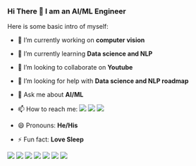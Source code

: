 ### Hi There 👋 I am an AI/ML Engineer

Here is some basic intro of myself:

- 🔭 I’m currently working on **computer vision**
- 🌱 I’m currently learning **Data science and NLP**
- 👯 I’m looking to collaborate on **Youtube**
- 🤔 I’m looking for help with **Data science and NLP roadmap**
- 💬 Ask me about **AI/ML**
- 📫 How to reach me:
     [<img src="https://img.shields.io/badge/LinkedIn-0077B5?style=for-the-badge&logo=linkedin&logoColor=white">](https://www.linkedin.com/in/i-am-adeel-waheed/) 
     [<img src="https://img.shields.io/badge/Facebook-1877F2?style=for-the-badge&logo=facebook&logoColor=white">](https://www.facebook.com/itsadeelwaheed/)
     [<img src="https://img.shields.io/badge/YouTube-FF0000?style=for-the-badge&logo=youtube&logoColor=white">](https://www.youtube.com/channel/UClalYDig8dXfvzeF_CngEnQ) 
     
- 😄 Pronouns: **He/His**
- ⚡ Fun fact: **Love Sleep**

<img src="https://img.shields.io/badge/PyTorch-EE4C2C?style=for-the-badge&logo=pytorch&logoColor=white">   <img src="https://img.shields.io/badge/TensorFlow-FF6F00?style=for-the-badge&logo=tensorflow&logoColor=white">    <img src="https://img.shields.io/badge/Weights_&_Biases-FFBE00?style=for-the-badge&logo=WeightsAndBiases&logoColor=white">    <img src="https://img.shields.io/badge/Python-FFD43B?style=for-the-badge&logo=python&logoColor=blue"> <img src="https://img.shields.io/badge/Colab-F9AB00?style=for-the-badge&logo=googlecolab&color=525252"> <img src="https://img.shields.io/badge/fastapi-109989?style=for-the-badge&logo=FASTAPI&logoColor=white"> <img src="https://img.shields.io/badge/Kaggle-20BEFF?style=for-the-badge&logo=Kaggle&logoColor=white">
